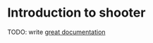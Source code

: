 # Introduction to shooter

TODO: write [great documentation](http://jacobian.org/writing/what-to-write/)
